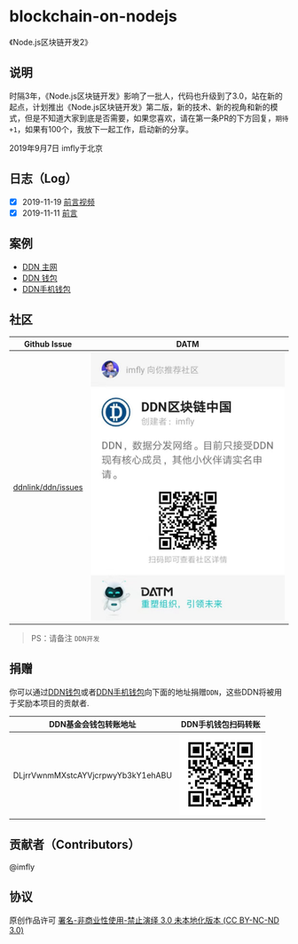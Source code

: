 # blockchain-on-nodejs
《Node.js区块链开发2》

## 说明

时隔3年，《Node.js区块链开发》影响了一批人，代码也升级到了3.0，站在新的起点，计划推出《Node.js区块链开发》第二版，新的技术、新的视角和新的模式，但是不知道大家到底是否需要，如果您喜欢，请在第一条PR的下方回复，`期待+1`，如果有100个，我放下一起工作，启动新的分享。

2019年9月7日 imfly于北京

## 日志（Log）

- [x] 2019-11-19 [前言视频](https://www.bilibili.com/video/av76296940)
- [x] 2019-11-11 [前言](./写在前面/0-前言.md) 

## 案例

- [DDN 主网](http://mainnet.ddn.link)
- [DDN 钱包](http://wallet.ddn.link)
- [DDN手机钱包](https://www.ddn.link/product/wallet)

## 社区

| Github Issue | DATM |
| ------------------------------------------------------- | ------------------------------------------------------------------------------------------- |
| [ddnlink/ddn/issues](https://github.com/ddnlink/ddn/issues) | ![](./styles//images/datm-ddn.jpeg) | 

> PS：请备注 `DDN开发`

## 捐赠

你可以通过[DDN钱包](http://wallet.ddn.link)或者[DDN手机钱包](https://www.ddn.link/product/wallet)向下面的地址捐赠`DDN`，这些DDN将被用于奖励本项目的贡献者.

| DDN基金会钱包转账地址 | DDN手机钱包扫码转账 |
| ------------------------------------------------------- | ------------------------------------------------------------------------------------------- |
| DLjrrVwnmMXstcAYVjcrpwyYb3kY1ehABU | ![](./styles/images/foundation.png) | 

## 贡献者（Contributors）

@imfly

## 协议

原创作品许可 [署名-非商业性使用-禁止演绎 3.0 未本地化版本 (CC BY-NC-ND 3.0)](http://creativecommons.org/licenses/by-nc-nd/3.0/deed.zh)
